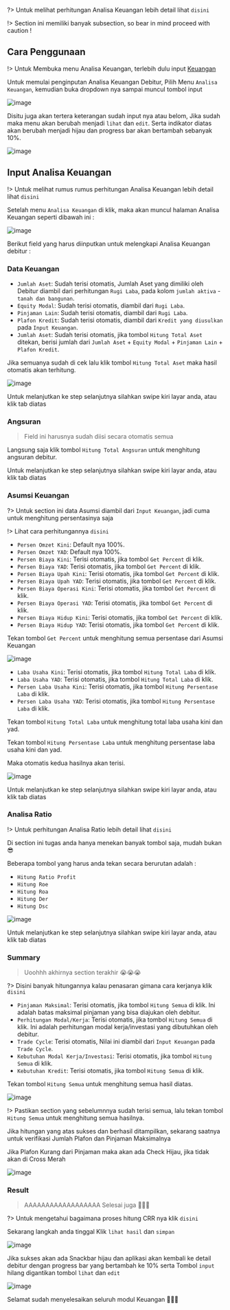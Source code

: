 ?> Untuk melihat perhitungan Analisa Keuangan lebih detail lihat `disini`

!> Section ini memiliki banyak subsection, so bear in mind proceed with caution !

## Cara Penggunaan

!> Untuk Membuka menu Analisa Keuangan, terlebih dulu input [Keuangan](keuangan.md)

Untuk memulai penginputan Analisa Keuangan Debitur, Pilih Menu `Analisa Keuangan`, kemudian buka dropdown nya sampai muncul tombol input 

![image](https://user-images.githubusercontent.com/45744788/199902911-780ca932-7621-47d9-86a8-1c24126e7378.png)

Disitu juga akan tertera keterangan sudah input nya atau belom, Jika sudah maka menu akan berubah menjadi `lihat` dan `edit`.
Serta indikator diatas akan berubah menjadi hijau dan progress bar akan bertambah sebanyak 10%.

![image](https://user-images.githubusercontent.com/45744788/199923965-9afab3fb-996c-4323-9a27-48ab1c2f6562.png)

## Input Analisa Keuangan

!> Untuk melihat rumus rumus perhitungan Analisa Keuangan lebih detail lihat `disini`

Setelah menu `Analisa Keuangan` di klik, maka akan muncul halaman Analisa Keuangan seperti dibawah ini : 

![image](https://user-images.githubusercontent.com/45744788/199903539-b23d91cd-b2c5-42ba-9801-63fbf3ef3b77.png)

Berikut field yang harus diinputkan untuk melengkapi Analisa Keuangan debitur :

### Data Keuangan

- `Jumlah Aset`: Sudah terisi otomatis, Jumlah Aset yang dimiliki oleh Debitur diambil dari perhitungan `Rugi Laba`, pada kolom `jumlah aktiva` - `tanah dan bangunan`.
- `Equity Modal`: Sudah terisi otomatis, diambil dari `Rugi Laba`.
- `Pinjaman Lain`: Sudah terisi otomatis, diambil dari `Rugi Laba`.
- `Plafon Kredit`: Sudah terisi otomatis, diambil dari `Kredit yang diusulkan` pada `Input Keuangan`.
- `Jumlah Aset`: Sudah terisi otomatis, jika tombol `Hitung Total Aset` ditekan, berisi jumlah dari `Jumlah Aset` + `Equity Modal` + `Pinjaman Lain` + `Plafon Kredit`.

Jika semuanya sudah di cek lalu klik tombol `Hitung Total Aset` maka hasil otomatis akan terhitung.

![image](https://user-images.githubusercontent.com/45744788/199905921-6fecf061-a50e-460f-841a-faca1fd4453d.png)

Untuk melanjutkan ke step selanjutnya silahkan swipe kiri layar anda, atau klik tab diatas


### Angsuran

> Field ini harusnya sudah diisi secara otomatis semua

Langsung saja klik tombol `Hitung Total Angsuran` untuk menghitung angsuran debitur.

Untuk melanjutkan ke step selanjutnya silahkan swipe kiri layar anda, atau klik tab diatas


### Asumsi Keuangan

?> Untuk section ini data Asumsi diambil dari `Input Keuangan`, jadi cuma untuk menghitung persentasinya saja

!> Lihat cara perhitungannya `disini`

- `Persen Omzet Kini`: Default nya 100%.
- `Persen Omzet YAD`: Default nya 100%.
- `Persen Biaya Kini`: Terisi otomatis, jika tombol `Get Percent` di klik.
- `Persen Biaya YAD`: Terisi otomatis, jika tombol `Get Percent` di klik.
- `Persen Biaya Upah Kini`: Terisi otomatis, jika tombol `Get Percent` di klik.
- `Persen Biaya Upah YAD`: Terisi otomatis, jika tombol `Get Percent` di klik.
- `Persen Biaya Operasi Kini`: Terisi otomatis, jika tombol `Get Percent` di klik.
- `Persen Biaya Operasi YAD`: Terisi otomatis, jika tombol `Get Percent` di klik.
- `Persen Biaya Hidup Kini`: Terisi otomatis, jika tombol `Get Percent` di klik.
- `Persen Biaya Hidup YAD`: Terisi otomatis, jika tombol `Get Percent` di klik.

Tekan tombol `Get Percent` untuk menghitung semua persentase dari Asumsi Keuangan

![image](https://user-images.githubusercontent.com/45744788/199910276-c4d0c791-4525-4d90-9e34-9d11b6a40aa4.png)

- `Laba Usaha Kini`: Terisi otomatis, jika tombol `Hitung Total Laba` di klik.
- `Laba Usaha YAD`: Terisi otomatis, jika tombol `Hitung Total Laba` di klik.
- `Persen Laba Usaha Kini`: Terisi otomatis, jika tombol `Hitung Persentase Laba` di klik. 
- `Persen Laba Usaha YAD`: Terisi otomatis, jika tombol `Hitung Persentase Laba` di klik.


Tekan tombol `Hitung Total Laba` untuk menghitung total laba usaha kini dan yad.

Tekan tombol `Hitung Persentase Laba` untuk menghitung persentase laba usaha kini dan yad.

Maka otomatis kedua hasilnya akan terisi.

![image](https://user-images.githubusercontent.com/45744788/199915194-282f217c-c57c-4934-a959-85fb297b2a86.png)

Untuk melanjutkan ke step selanjutnya silahkan swipe kiri layar anda, atau klik tab diatas

### Analisa Ratio

!> Untuk perhitungan Analisa Ratio lebih detail lihat `disini`

Di section ini tugas anda hanya menekan banyak tombol saja, mudah bukan 😎

Beberapa tombol yang harus anda tekan secara berurutan adalah :

- `Hitung Ratio Profit`
- `Hitung Roe`
- `Hitung Roa`
- `Hitung Der`
- `Hitung Dsc`

![image](https://user-images.githubusercontent.com/45744788/199917592-b37fc896-45ce-42e8-9a31-3bb37bdb6590.png)

Untuk melanjutkan ke step selanjutnya silahkan swipe kiri layar anda, atau klik tab diatas

### Summary

> Uoohhh akhirnya section terakhir 😭😭😭

?> Disini banyak hitungannya kalau penasaran gimana cara kerjanya klik `disini`

- `Pinjaman Maksimal`: Terisi otomatis, jika tombol `Hitung Semua` di klik. Ini adalah batas maksimal pinjaman yang bisa diajukan oleh debitur. 
- `Perhitungan Modal/Kerja`: Terisi otomatis, jika tombol `Hitung Semua` di klik. Ini adalah perhitungan modal kerja/investasi yang dibutuhkan oleh debitur.
- `Trade Cycle`: Terisi otomatis, Nilai ini diambil dari `Input Keuangan` pada `Trade Cycle`.
- `Kebutuhan Modal Kerja/Investasi`: Terisi otomatis, jika tombol `Hitung Semua` di klik.
- `Kebutuhan Kredit`: Terisi otomatis, jika tombol `Hitung Semua` di klik. 

Tekan tombol `Hitung Semua` untuk menghitung semua hasil diatas.

![image](https://user-images.githubusercontent.com/45744788/199920720-4895dff8-0d9e-47d6-8742-ecbc83ee5151.png)

!> Pastikan section yang sebelumnnya sudah terisi semua, lalu tekan tombol `Hitung Semua` untuk menghitung semua hasilnya.

Jika hitungan yang atas sukses dan berhasil ditampilkan, sekarang saatnya untuk verifikasi Jumlah Plafon dan Pinjaman Maksimalnya

Jika Plafon Kurang dari Pinjaman maka akan ada Check Hijau, jika tidak akan di Cross Merah

![image](https://user-images.githubusercontent.com/45744788/199921149-48bc0b0b-0f56-4104-8532-f0ca9208bb10.png)

### Result

> AAAAAAAAAAAAAAAAAA Selesai juga 🤣🤣🤣

?> Untuk mengetahui bagaimana proses hitung CRR nya klik `disini`

Sekarang langkah anda tinggal Klik `lihat hasil` dan `simpan` 

![image](https://user-images.githubusercontent.com/45744788/199922642-064f1d55-1241-42b4-8570-0dcdb67c6f9f.png)

Jika sukses akan ada Snackbar hijau dan aplikasi akan kembali ke detail debitur dengan progress bar yang bertambah ke 10% serta Tombol `input` hilang digantikan tombol `lihat` dan `edit`

![image](https://user-images.githubusercontent.com/45744788/199922781-fc213eaa-50fa-486b-8a81-6f475e0d6b91.png)

Selamat sudah menyelesaikan seluruh modul Keuangan 🎉🎉🎉
